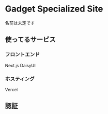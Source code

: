 # Gadget Specialized Site

名前は未定です

## 使ってるサービス

### フロントエンド

Next.js
DaisyUI

### ホスティング

Vercel

## 認証
